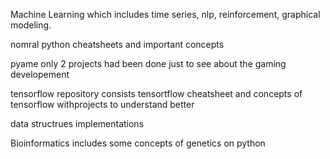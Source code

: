 Machine Learning which includes time series, nlp, reinforcement, graphical modeling.


nomral python cheatsheets and important concepts


pyame only 2 projects had been done just to see about the gaming developement


tensorflow repository consists tensortflow cheatsheet and concepts of tensorflow withprojects to understand better


data structrues implementations 


Bioinformatics includes some concepts of genetics on python

